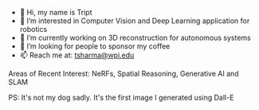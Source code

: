 - 👋 Hi, my name is Tript
- 👀 I’m interested in Computer Vision and Deep Learning application for robotics
- 🌱 I’m currently working on 3D reconstruction for autonomous systems
- 💞️ I’m looking for people to sponsor my coffee
- 📫 Reach me at: tsharma@wpi.edu

Areas of Recent Interest: NeRFs, Spatial Reasoning, Generative AI and SLAM

PS: It's not my dog sadly. It's the first image I generated using Dall-E
<!---
TriptSharma/TriptSharma is a ✨ special ✨ repository because its `README.md` (this file) appears on your GitHub profile.
You can click the Preview link to take a look at your changes.
--->
